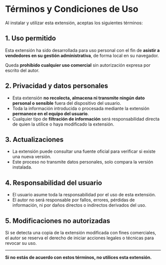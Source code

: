 # Términos y Condiciones de Uso

Al instalar y utilizar esta extensión, aceptas los siguientes términos:

## 1. Uso permitido

Esta extensión ha sido desarrollada para uso personal con el fin de **asistir a vendedores en su gestión administrativa**, de forma local en su navegador.

Queda **prohibido cualquier uso comercial** sin autorización expresa por escrito del autor.

## 2. Privacidad y datos personales

- Esta extensión **no recolecta, almacena ni transmite ningún dato personal o sensible** fuera del dispositivo del usuario.
- Toda la información introducida o procesada mediante la extensión **permanece en el equipo del usuario**.
- Cualquier tipo de **filtración de información** será responsabilidad directa de quien la utilice o haya modificado la extensión.

## 3. Actualizaciones

- La extensión puede consultar una fuente oficial para verificar si existe una nueva versión.
- Este proceso no transmite datos personales, solo compara la versión instalada.

## 4. Responsabilidad del usuario

- El usuario asume toda la responsabilidad por el uso de esta extensión.
- El autor no será responsable por fallos, errores, pérdidas de información, ni por daños directos o indirectos derivados del uso.

## 5. Modificaciones no autorizadas

Si se detecta una copia de la extensión modificada con fines comerciales, el autor se reserva el derecho de iniciar acciones legales o técnicas para revocar su uso.

---

**Si no estás de acuerdo con estos términos, no utilices esta extensión.**
